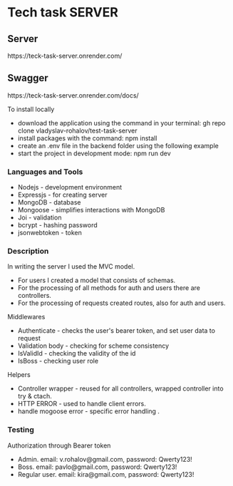 <h1>Tech task SERVER</h1>

<h2>Server</h2>
<p>https://teck-task-server.onrender.com/</p>

<h2>Swagger</h2>
<p>https://teck-task-server.onrender.com/docs/</p>

<p>To install locally</p>
<ul>
        <li>download the application using the command in your terminal:  gh repo clone vladyslav-rohalov/test-task-server</li>
        <li>install packages with the command: npm install</li>
        <li>create an .env file in the backend folder using the following example</li>
        <li>start the project in development mode: npm run dev</li>       
</ul>

<h3>Languages and Tools</h3>

<ul>
        <li>Nodejs - development environment</li>
        <li>Expressjs - for creating server</li>
        <li>MongoDB - database</li>
        <li>Mongoose - simplifies interactions with MongoDB</li>
        <li>Joi - validation</li>
        <li>bcrypt - hashing password</li>
        <li>jsonwebtoken - token</li>
</ul>

<h3>Description</h3>
<p>In writing the server I used the MVC model.</p>
 <ul>
        <li>For users I created a model that consists of schemas.</li>
        <li>For the processing of all methods for auth and users there are controllers.</li>
        <li>For the processing of requests created routes, also for auth and users.</li>
 </ul>
<p>Middlewares</p>
 <ul>
        <li>Authenticate - checks the user's bearer token, and set user data to request </li>
        <li>Validation body - checking for scheme consistency</li>
        <li>IsValidId - checking the validity of the id</li>
        <li>IsBoss - checking user role</li>
 </ul>
<p>Helpers</p>
 <ul>
        <li>Controller wrapper - reused for all controllers, wrapped controller into try & ctach.</li>
        <li>HTTP ERROR - used to handle client errors.</li>
        <li>handle mogoose error - specific error handling .</li>
 </ul>

<h3>Testing</h3>
       <p>Authorization through Bearer token</p>
 <ul>
        <li>Admin. email: v.rohalov@gmail.com, password: Qwerty123! </li>
        <li>Boss. email: pavlo@gmail.com, password: Qwerty123!</li>
        <li>Regular user. email: kira@gmail.com, password: Qwerty123!</li>
 </ul>
